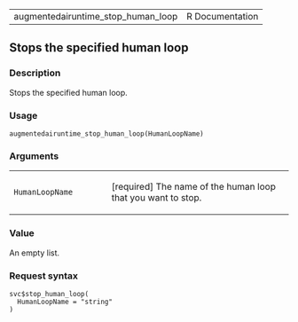 <table style="width: 100%;">
<tbody>
<tr class="odd">
<td>augmentedairuntime_stop_human_loop</td>
<td style="text-align: right;">R Documentation</td>
</tr>
</tbody>
</table>

## Stops the specified human loop

### Description

Stops the specified human loop.

### Usage

    augmentedairuntime_stop_human_loop(HumanLoopName)

### Arguments

<table>
<colgroup>
<col style="width: 35%" />
<col style="width: 65%" />
</colgroup>
<tbody>
<tr class="odd">
<td><code
id="augmentedairuntime_stop_human_loop_:_HumanLoopName">HumanLoopName</code></td>
<td><p>[required] The name of the human loop that you want to
stop.</p></td>
</tr>
</tbody>
</table>

### Value

An empty list.

### Request syntax

    svc$stop_human_loop(
      HumanLoopName = "string"
    )
